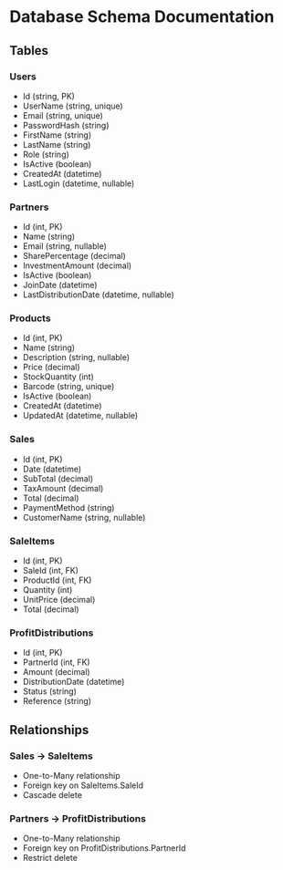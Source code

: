 # Database Schema Documentation

## Tables

### Users
- Id (string, PK)
- UserName (string, unique)
- Email (string, unique)
- PasswordHash (string)
- FirstName (string)
- LastName (string)
- Role (string)
- IsActive (boolean)
- CreatedAt (datetime)
- LastLogin (datetime, nullable)

### Partners
- Id (int, PK)
- Name (string)
- Email (string, nullable)
- SharePercentage (decimal)
- InvestmentAmount (decimal)
- IsActive (boolean)
- JoinDate (datetime)
- LastDistributionDate (datetime, nullable)

### Products
- Id (int, PK)
- Name (string)
- Description (string, nullable)
- Price (decimal)
- StockQuantity (int)
- Barcode (string, unique)
- IsActive (boolean)
- CreatedAt (datetime)
- UpdatedAt (datetime, nullable)

### Sales
- Id (int, PK)
- Date (datetime)
- SubTotal (decimal)
- TaxAmount (decimal)
- Total (decimal)
- PaymentMethod (string)
- CustomerName (string, nullable)

### SaleItems
- Id (int, PK)
- SaleId (int, FK)
- ProductId (int, FK)
- Quantity (int)
- UnitPrice (decimal)
- Total (decimal)

### ProfitDistributions
- Id (int, PK)
- PartnerId (int, FK)
- Amount (decimal)
- DistributionDate (datetime)
- Status (string)
- Reference (string)

## Relationships

### Sales -> SaleItems
- One-to-Many relationship
- Foreign key on SaleItems.SaleId
- Cascade delete

### Partners -> ProfitDistributions
- One-to-Many relationship
- Foreign key on ProfitDistributions.PartnerId
- Restrict delete